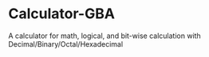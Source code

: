 # Calculator-GBA
A calculator for math, logical, and bit-wise calculation with Decimal/Binary/Octal/Hexadecimal
